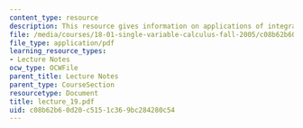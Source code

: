 ```yaml
---
content_type: resource
description: This resource gives information on applications of integration to volumes.
file: /media/courses/18-01-single-variable-calculus-fall-2005/c08b62b60d20c5151c369bc284280c54_lecture_19.pdf
file_type: application/pdf
learning_resource_types:
- Lecture Notes
ocw_type: OCWFile
parent_title: Lecture Notes
parent_type: CourseSection
resourcetype: Document
title: lecture_19.pdf
uid: c08b62b6-0d20-c515-1c36-9bc284280c54
---
```

